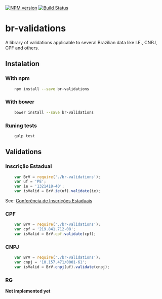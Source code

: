 [![NPM version](https://badge.fury.io/js/br-validations.svg)](http://badge.fury.io/js/br-validations)
[![Build Status](https://travis-ci.org/the-darc/br-validations.svg?branch=master)](https://travis-ci.org/the-darc/br-validations)

# br-validations #

A library of validations applicable to several Brazilian data like I.E., CNPJ, CPF and others.

## Instalation ##

### With npm

```bash
    npm install --save br-validations
```

### With bower

```bash
    bower install --save br-validations
```

### Runing tests ###

```bash
	gulp test
```

## Validations ##

### Inscrição Estadual ###

```javascript
	var BrV = require('./br-validations');
	var uf = 'PE';
	var ie = '1321418-40';
	var isValid = BrV.ie(uf).validate(ie);
```
See: [Conferência de Inscrições Estaduais](http://www.sintegra.gov.br/insc_est.html)

### CPF ###

```javascript
	var BrV = require('./br-validations');
	var cpf = '219.841.712-08';
	var isValid = BrV.cpf.validate(cpf);
```

### CNPJ ###

```javascript
	var BrV = require('./br-validations');
	var cnpj = '10.157.471/0001-61';
	var isValid = BrV.cnpj(uf).validate(cnpj);
```

### RG ###

__Not implemented yet__

